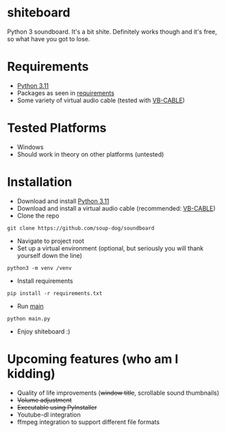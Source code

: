 # shiteboard
Python 3 soundboard. It's a bit shite. Definitely works though and it's free, so what have you got to lose.

# Requirements
- [Python 3.11](https://www.python.org/downloads/)
- Packages as seen in [requirements](requirements.txt)
- Some variety of virtual audio cable (tested with [VB-CABLE](https://vb-audio.com/Cable/))

# Tested Platforms
- Windows
- Should work in theory on other platforms (untested)

# Installation
- Download and install [Python 3.11](https://www.python.org/downloads/)
- Download and install a virtual audio cable (recommended: [VB-CABLE](https://vb-audio.com/Cable/))
- Clone the repo
```commandline
git clone https://github.com/soup-dog/soundboard
```
- Navigate to project root
- Set up a virtual environment (optional, but seriously you will thank yourself down the line)
```commandline
python3 -m venv /venv
```
- Install requirements
```commandline
pip install -r requirements.txt
```
- Run [main](main.py)
```commandline
python main.py
```
- Enjoy shiteboard :)

# Upcoming features (who am I kidding)
- Quality of life improvements (~~window title~~, scrollable sound thumbnails)
- ~~Volume adjustment~~
- ~~Executable using PyInstaller~~
- Youtube-dl integration
- ffmpeg integration to support different file formats

